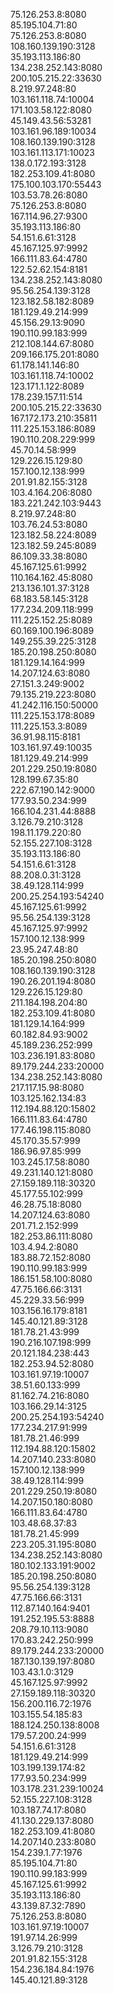 75.126.253.8:8080<br />
85.195.104.71:80<br />
75.126.253.8:8080<br />
108.160.139.190:3128<br />
35.193.113.186:80<br />
134.238.252.143:8080<br />
200.105.215.22:33630<br />
8.219.97.248:80<br />
103.161.118.74:10004<br />
171.103.58.122:8080<br />
45.149.43.56:53281<br />
103.161.96.189:10034<br />
108.160.139.190:3128<br />
103.161.113.171:10023<br />
138.0.172.193:3128<br />
182.253.109.41:8080<br />
175.100.103.170:55443<br />
103.53.78.26:8080<br />
75.126.253.8:8080<br />
167.114.96.27:9300<br />
35.193.113.186:80<br />
54.151.6.61:3128<br />
45.167.125.97:9992<br />
166.111.83.64:4780<br />
122.52.62.154:8181<br />
134.238.252.143:8080<br />
95.56.254.139:3128<br />
123.182.58.182:8089<br />
181.129.49.214:999<br />
45.156.29.13:9090<br />
190.110.99.183:999<br />
212.108.144.67:8080<br />
209.166.175.201:8080<br />
61.178.141.146:80<br />
103.161.118.74:10002<br />
123.171.1.122:8089<br />
178.239.157.11:514<br />
200.105.215.22:33630<br />
167.172.173.210:35811<br />
111.225.153.186:8089<br />
190.110.208.229:999<br />
45.70.14.58:999<br />
129.226.15.129:80<br />
157.100.12.138:999<br />
201.91.82.155:3128<br />
103.4.164.206:8080<br />
183.221.242.103:9443<br />
8.219.97.248:80<br />
103.76.24.53:8080<br />
123.182.58.224:8089<br />
123.182.59.245:8089<br />
86.109.33.38:8080<br />
45.167.125.61:9992<br />
110.164.162.45:8080<br />
213.136.101.37:3128<br />
68.183.58.145:3128<br />
177.234.209.118:999<br />
111.225.152.25:8089<br />
60.169.100.196:8089<br />
149.255.39.225:3128<br />
185.20.198.250:8080<br />
181.129.14.164:999<br />
14.207.124.63:8080<br />
27.151.3.249:9002<br />
79.135.219.223:8080<br />
41.242.116.150:50000<br />
111.225.153.178:8089<br />
111.225.153.3:8089<br />
36.91.98.115:8181<br />
103.161.97.49:10035<br />
181.129.49.214:999<br />
201.229.250.19:8080<br />
128.199.67.35:80<br />
222.67.190.142:9000<br />
177.93.50.234:999<br />
166.104.231.44:8888<br />
3.126.79.210:3128<br />
198.11.179.220:80<br />
52.155.227.108:3128<br />
35.193.113.186:80<br />
54.151.6.61:3128<br />
88.208.0.31:3128<br />
38.49.128.114:999<br />
200.25.254.193:54240<br />
45.167.125.61:9992<br />
95.56.254.139:3128<br />
45.167.125.97:9992<br />
157.100.12.138:999<br />
23.95.247.48:80<br />
185.20.198.250:8080<br />
108.160.139.190:3128<br />
190.26.201.194:8080<br />
129.226.15.129:80<br />
211.184.198.204:80<br />
182.253.109.41:8080<br />
181.129.14.164:999<br />
60.182.84.93:9002<br />
45.189.236.252:999<br />
103.236.191.83:8080<br />
89.179.244.233:20000<br />
134.238.252.143:8080<br />
217.117.15.98:8080<br />
103.125.162.134:83<br />
112.194.88.120:15802<br />
166.111.83.64:4780<br />
177.46.198.115:8080<br />
45.170.35.57:999<br />
186.96.97.85:999<br />
103.245.17.58:8080<br />
49.231.140.121:8080<br />
27.159.189.118:30320<br />
45.177.55.102:999<br />
46.28.75.18:8080<br />
14.207.124.63:8080<br />
201.71.2.152:999<br />
182.253.86.111:8080<br />
103.4.94.2:8080<br />
183.88.72.152:8080<br />
190.110.99.183:999<br />
186.151.58.100:8080<br />
47.75.166.66:3131<br />
45.229.33.56:999<br />
103.156.16.179:8181<br />
145.40.121.89:3128<br />
181.78.21.43:999<br />
190.216.107.198:999<br />
20.121.184.238:443<br />
182.253.94.52:8080<br />
103.161.97.19:10007<br />
38.51.60.133:999<br />
81.162.74.216:8080<br />
103.166.29.14:3125<br />
200.25.254.193:54240<br />
177.234.217.91:999<br />
181.78.21.46:999<br />
112.194.88.120:15802<br />
14.207.140.233:8080<br />
157.100.12.138:999<br />
38.49.128.114:999<br />
201.229.250.19:8080<br />
14.207.150.180:8080<br />
166.111.83.64:4780<br />
103.48.68.37:83<br />
181.78.21.45:999<br />
223.205.31.195:8080<br />
134.238.252.143:8080<br />
180.102.133.191:9002<br />
185.20.198.250:8080<br />
95.56.254.139:3128<br />
47.75.166.66:3131<br />
112.87.140.164:9401<br />
191.252.195.53:8888<br />
208.79.10.113:9080<br />
170.83.242.250:999<br />
89.179.244.233:20000<br />
187.130.139.197:8080<br />
103.43.1.0:3129<br />
45.167.125.97:9992<br />
27.159.189.118:30320<br />
156.200.116.72:1976<br />
103.155.54.185:83<br />
188.124.250.138:8008<br />
179.57.200.24:999<br />
54.151.6.61:3128<br />
181.129.49.214:999<br />
103.199.139.174:82<br />
177.93.50.234:999<br />
103.178.231.239:10024<br />
52.155.227.108:3128<br />
103.187.74.17:8080<br />
41.130.229.137:8080<br />
182.253.109.41:8080<br />
14.207.140.233:8080<br />
154.239.1.77:1976<br />
85.195.104.71:80<br />
190.110.99.183:999<br />
45.167.125.61:9992<br />
35.193.113.186:80<br />
43.139.87.32:7890<br />
75.126.253.8:8080<br />
103.161.97.19:10007<br />
191.97.14.26:999<br />
3.126.79.210:3128<br />
201.91.82.155:3128<br />
154.236.184.84:1976<br />
145.40.121.89:3128<br />
